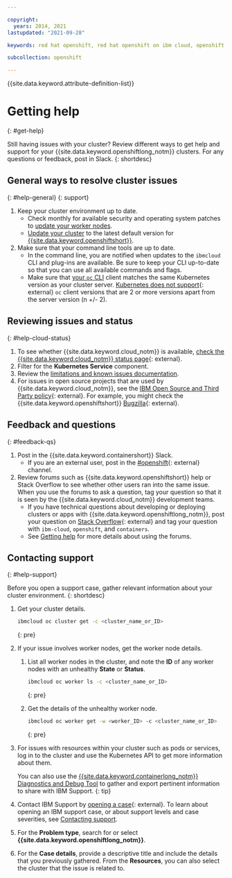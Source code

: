 ```yaml
---

copyright: 
  years: 2014, 2021
lastupdated: "2021-09-28"

keywords: red hat openshift, red hat openshift on ibm cloud, openshift container platform, red hat, red hat cluster, openshift, containers, clusters, roks, rhoks, rhos

subcollection: openshift

---
```





{{site.data.keyword.attribute-definition-list}}


# Getting help
{: #get-help}

Still having issues with your cluster? Review different ways to get help and support for your {{site.data.keyword.openshiftlong_notm}} clusters. For any questions or feedback, post in Slack.
{: shortdesc}

## General ways to resolve cluster issues
{: #help-general}
{: support}

1. Keep your cluster environment up to date.
    * Check monthly for available security and operating system patches to [update your worker nodes](/docs/containers?topic=containers-update#worker_node).
    * [Update your cluster](/docs/containers?topic=containers-update#master) to the latest default version for [{{site.data.keyword.openshiftshort}}](/docs/openshift?topic=openshift-openshift_versions).
2. Make sure that your command line tools are up to date.
    * In the command line, you are notified when updates to the `ibmcloud` CLI and plug-ins are available. Be sure to keep your CLI up-to-date so that you can use all available commands and flags.
    * Make sure that [your `oc` CLI](/docs/openshift?topic=openshift-openshift-cli#cli_oc) client matches the same Kubernetes version as your cluster server. [Kubernetes does not support](https://kubernetes.io/releases/version-skew-policy/){: external} `oc` client versions that are 2 or more versions apart from the server version (n +/- 2).



## Reviewing issues and status
{: #help-cloud-status}

1. To see whether {{site.data.keyword.cloud_notm}} is available, [check the {{site.data.keyword.cloud_notm}} status page](https://cloud.ibm.com/status?selected=status){: external}.
2. Filter for the **Kubernetes Service** component.
3. Review the [limitations and known issues documentation](/docs/containers?topic=containers-limitations).
4. For issues in open source projects that are used by {{site.data.keyword.cloud_notm}}, see the [IBM Open Source and Third Party policy](https://www.ibm.com/support/pages/node/737271){: external}. For example, you might check the {{site.data.keyword.openshiftshort}} [Bugzilla](https://bugzilla.redhat.com/){: external}.



## Feedback and questions
{: #feedback-qs}

1. Post in the {{site.data.keyword.containershort}} Slack.
    * If you are an external user, post in the [#openshift](https://ibm-cloud-success.slack.com/messages/CKCJLJCH4){: external} channel. 
2. Review forums such as {{site.data.keyword.openshiftshort}} help or Stack Overflow to see whether other users ran into the same issue. When you use the forums to ask a question, tag your question so that it is seen by the {{site.data.keyword.cloud_notm}} development teams.
    * If you have technical questions about developing or deploying clusters or apps with {{site.data.keyword.openshiftlong_notm}}, post your question on [Stack Overflow](https://stackoverflow.com/questions/tagged/ibm-cloud+containers){: external} and tag your question with `ibm-cloud`, `openshift`,  and `containers`.
    * See [Getting help](/docs/get-support?topic=get-support-using-avatar) for more details about using the forums.



## Contacting support
{: #help-support}

Before you open a support case, gather relevant information about your cluster environment.
{: shortdesc}

1. Get your cluster details.

    ```sh
    ibmcloud oc cluster get -c <cluster_name_or_ID>
    ```
    {: pre}

2. If your issue involves worker nodes, get the worker node details.

    1. List all worker nodes in the cluster, and note the **ID** of any worker nodes with an unhealthy **State** or **Status**.
    
        ```sh
        ibmcloud oc worker ls -c <cluster_name_or_ID>
        ```
        {: pre}

    2. Get the details of the unhealthy worker node.
    
        ```sh
        ibmcloud oc worker get -w <worker_ID> -c <cluster_name_or_ID>
        ```
        {: pre}

3. For issues with resources within your cluster such as pods or services, log in to the cluster and use the Kubernetes API to get more information about them.

    You can also use the [{{site.data.keyword.containerlong_notm}} Diagnostics and Debug Tool](/docs/containers?topic=containers-debug-tool) to gather and export pertinent information to share with IBM Support.
    {: tip}

4. Contact IBM Support by [opening a case](https://cloud.ibm.com/unifiedsupport/cases/form){: external}. To learn about opening an IBM support case, or about support levels and case severities, see [Contacting support](/docs/get-support?topic=get-support-using-avatar).

5. For the **Problem type**, search for or select **{{site.data.keyword.openshiftlong_notm}}**.

4. For the **Case details**, provide a descriptive title and include the details that you previously gathered. From the **Resources**, you can also select the cluster that the issue is related to.




